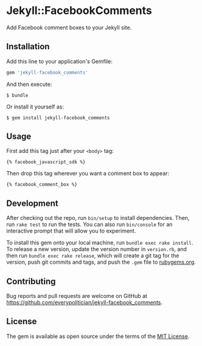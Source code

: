 # Jekyll::FacebookComments

Add Facebook comment boxes to your Jekyll site.

## Installation

Add this line to your application's Gemfile:

```ruby
gem 'jekyll-facebook_comments'
```

And then execute:

    $ bundle

Or install it yourself as:

    $ gem install jekyll-facebook_comments

## Usage

First add this tag just after your `<body>` tag:

```liquid
{% facebook_javascript_sdk %}
```

Then drop this tag wherever you want a comment box to appear:

```liquid
{% facebook_comment_box %}
```

## Development

After checking out the repo, run `bin/setup` to install dependencies. Then, run `rake test` to run the tests. You can also run `bin/console` for an interactive prompt that will allow you to experiment.

To install this gem onto your local machine, run `bundle exec rake install`. To release a new version, update the version number in `version.rb`, and then run `bundle exec rake release`, which will create a git tag for the version, push git commits and tags, and push the `.gem` file to [rubygems.org](https://rubygems.org).

## Contributing

Bug reports and pull requests are welcome on GitHub at https://github.com/everypolitician/jekyll-facebook_comments.

## License

The gem is available as open source under the terms of the [MIT License](http://opensource.org/licenses/MIT).
